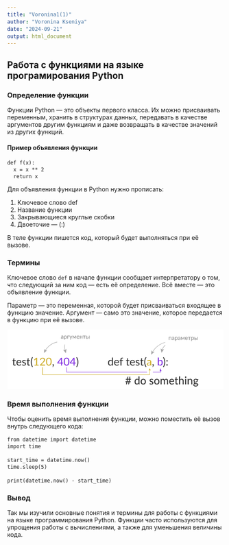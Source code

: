 ```yaml
---
title: "Voronina1(1)"
author: "Voronina Kseniya"
date: "2024-09-21"
output: html_document
---
```


## Работа с функциями на языке програмирования Python

### Определение функции

Функции Python — это объекты первого класса. Их можно присваивать переменным, хранить в структурах данных, передавать в качестве аргументов другим функциям и даже возвращать в качестве значений из других функций.

#### Пример объявления функции

```         
def f(x):
  x = x ** 2
  return x
```

Для объявления функции в Python нужно прописать:

1)  Ключевое слово def
2)  Название функции
3)  Закрывающиеся круглые скобки
4)  Двоеточие — (:)

В теле функции пишется код, который будет выполняться при её вызове.

### Термины

Ключевое слово `def` в начале функции сообщает интерпретатору о том, что следующий за ним код — есть её определение. Всё вместе — это объявление функции.

Параметр — это переменная, которой будет присваиваться входящее в функцию значение. Аргумент — само это значение, которое передается в функцию при её вызове.

![](img/1.png)

### Время выполнения функции

Чтобы оценить время выполнения функции, можно поместить её вызов внутрь следующего кода:

```         
from datetime import datetime
import time

start_time = datetime.now()
time.sleep(5)

print(datetime.now() - start_time)
```

### Вывод

Так мы изучили основные понятия и термины для работы с функциями на языке программирования Python. Функции часто используются для упрощения работы с вычислениями, а также для уменьшения величины кода.
